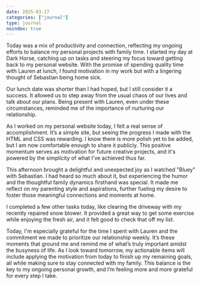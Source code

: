 ```yaml
---
date: 2025-03-17
categories: ["journal"]
type: journal
noindex: true
---
```


Today was a mix of productivity and connection, reflecting my ongoing efforts to balance my personal projects with family time. I started my day at Dark Horse, catching up on tasks and steering my focus toward getting back to my personal website. With the promise of spending quality time with Lauren at lunch, I found motivation in my work but with a lingering thought of Sebastian being home sick. 

Our lunch date was shorter than I had hoped, but I still consider it a success. It allowed us to step away from the usual chaos of our lives and talk about our plans. Being present with Lauren, even under these circumstances, reminded me of the importance of nurturing our relationship.

As I worked on my personal website today, I felt a real sense of accomplishment. It’s a simple site, but seeing the progress I made with the HTML and CSS was rewarding. I know there is more polish yet to be added, but I am now comfortable enough to share it publicly. This positive momentum serves as motivation for future creative projects, and it's powered by the simplicity of what I've achieved thus far.

This afternoon brought a delightful and unexpected joy as I watched "Bluey" with Sebastian. I had heard so much about it, but experiencing the humor and the thoughtful family dynamics firsthand was special. It made me reflect on my parenting style and aspirations, further fueling my desire to foster those meaningful connections and moments at home.

I completed a few other tasks today, like clearing the driveway with my recently repaired snow blower. It provided a great way to get some exercise while enjoying the fresh air, and it felt good to check that off my list.

Today, I'm especially grateful for the time I spent with Lauren and the commitment we made to prioritize our relationship weekly. It’s these moments that ground me and remind me of what’s truly important amidst the busyness of life. As I look toward tomorrow, my actionable items will include applying the motivation from today to finish up my remaining goals, all while making sure to stay connected with my family. This balance is the key to my ongoing personal growth, and I’m feeling more and more grateful for every step I take.